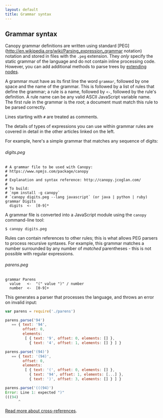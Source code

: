 ```yaml
---
layout: default
title: Grammar syntax
---
```


## Grammar syntax

Canopy grammar definitions are written using standard
[PEG](http://en.wikipedia.org/wiki/Parsing_expression_grammar notation) notation
and stored in files with the `.peg` extension. They _only_ specify the static
grammar of the language and do not contain inline processing code. However, you
can add additional methods to parse trees by [extending nodes](/types.html).

A grammar must have as its first line the word `grammar`, followed by one space
and the name of the grammar. This is followed by a list of rules that define the
grammar; a rule is a name, followed by `<-`, followed by the rule's definition.
A rule name can be any valid ASCII JavaScript variable name. The first rule in
the grammar is the *root*; a document must match this rule to be parsed
correctly.

Lines starting with `#` are treated as comments.

The details of types of expressions you can use within grammar rules are covered
in detail in the other articles linked on the left.

For example, here's a simple grammar that matches any sequence of digits:

###### digits.peg

    # A grammar file to be used with Canopy:
    # https://www.npmjs.com/package/canopy
    #
    # Explanation and syntax reference: http://canopy.jcoglan.com/
    #
    # To build:
    # `npm install -g canopy`
    # `canopy digits.peg --lang javascript` (or java | python | ruby)
    grammar Digits
      digits  <-  [0-9]*

A grammar file is converted into a JavaScript module using the `canopy`
command-line tool:

    $ canopy digits.peg

Rules can contain references to other rules; this is what allows PEG parsers to
process recursive syntaxes. For example, this grammar matches a number
surrounded by any number of *matched* parentheses - this is not possible with
regular expressions.

###### parens.peg

    grammar Parens
      value   <-  "(" value ")" / number
      number  <-  [0-9]+

This generates a parser that processes the language, and throws an error on
invalid input:

```js
var parens = require('./parens')

parens.parse('94')
   == { text: '94',
        offset: 0,
        elements: 
         [ { text: '9', offset: 0, elements: [] },
           { text: '4', offset: 1, elements: [] } ] }

parens.parse('(94)')
   == { text: '(94)',
        offset: 0,
        elements: 
         [ { text: '(', offset: 0, elements: [] },
           { text: '94', offset: 1, elements: [...] },
           { text: ')', offset: 3, elements: [] } ] }

parens.parse('(((94)')
Error: Line 1: expected ")"
(((94)
      ^
```

[Read more about cross-references](/references.html).
